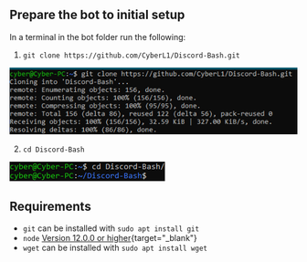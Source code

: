 ## Prepare the bot to initial setup

In a terminal in the bot folder run the following:  

1. `git clone https://github.com/CyberL1/Discord-Bash.git`  

![Cloning the repo](showcases/initial-setup/1.png)

2. `cd Discord-Bash`

![Entering the repo directory](showcases/initial-setup/2.png)

## Requirements
 - `git` can be installed with `sudo apt install git`
 - `node` [Version 12.0.0 or higher](https://github.com/nodesource/distributions#installation-instructions){target="_blank"}
 - `wget` can be installed with `sudo apt install wget`